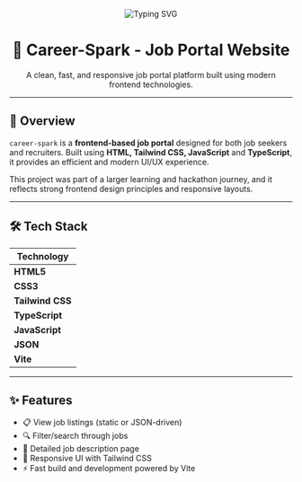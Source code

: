 <p align="center">
  <img src="https://readme-typing-svg.demolab.com?font=Fira+Code&weight=500&size=24&pause=1000&color=FC036F&center=true&vCenter=true&width=800&lines=Welcome+to+Career-Spark!;A+Modern+Job+Portal+Built+with+TypeScript+%2B+JavaScript" alt="Typing SVG" />
</p>

<h1 align="center">💼 Career-Spark - Job Portal Website</h1>

<p align="center">
  A clean, fast, and responsive job portal platform built using modern frontend technologies.
  <br>

</p>

---

## 📌 Overview

`career-spark` is a **frontend-based job portal** designed for both job seekers and recruiters. Built using **HTML, Tailwind CSS, JavaScript** and **TypeScript**,  it provides an efficient and modern UI/UX experience.

This project was part of a larger learning and hackathon journey, and it reflects strong frontend design principles and responsive layouts.

---

## 🛠 Tech Stack

| Technology     
|----------------|
| **HTML5**      
| **CSS3**       
| **Tailwind CSS** 
| **TypeScript**
| **JavaScript** 
| **JSON**      
| **Vite**       

---

## ✨ Features

- 📋 View job listings (static or JSON-driven)
- 🔍 Filter/search through jobs
- 📄 Detailed job description page
- 📱 Responsive UI with Tailwind CSS
- ⚡ Fast build and development powered by Vite
